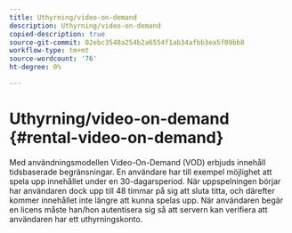 ```yaml
---
title: Uthyrning/video-on-demand
description: Uthyrning/video-on-demand
copied-description: true
source-git-commit: 02ebc3548a254b2a6554f1ab34afbb3ea5f09bb8
workflow-type: tm+mt
source-wordcount: '76'
ht-degree: 0%

---
```


# Uthyrning/video-on-demand {#rental-video-on-demand}

Med användningsmodellen Video-On-Demand (VOD) erbjuds innehåll tidsbaserade begränsningar. En användare har till exempel möjlighet att spela upp innehållet under en 30-dagarsperiod. När uppspelningen börjar har användaren dock upp till 48 timmar på sig att sluta titta, och därefter kommer innehållet inte längre att kunna spelas upp. När användaren begär en licens måste han/hon autentisera sig så att servern kan verifiera att användaren har ett uthyrningskonto.
